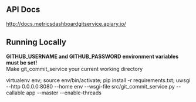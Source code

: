 API Docs
----------------------------------
http://docs.metricsdashboardgitservice.apiary.io/

Running Locally
---------------
**GITHUB_USERNAME and GITHUB_PASSWORD environment variables must be set!**  
Make git_commit_service your current working directory  

virtualenv env; source env/bin/activate; pip install -r requirements.txt; uwsgi --http 0.0.0.0:8080 --home env --wsgi-file src/git_commit_service.py --callable app --master --enable-threads

